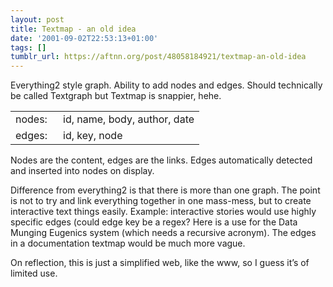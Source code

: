 ```yaml
---
layout: post
title: Textmap - an old idea
date: '2001-09-02T22:53:13+01:00'
tags: []
tumblr_url: https://aftnn.org/post/48058184921/textmap-an-old-idea
---
```

<p>Everything2 style graph. Ability to add nodes and edges. Should technically be called Textgraph but Textmap is snappier, hehe.</p>

<table border="0">
  <tr>
    <td width="60">nodes:</td>
    <td>id, name, body, author, date</td>
  </tr><tr>
  </tr>
    <td>edges:</td>
    <td>id, key, node</td>
  
</table>

<p>Nodes are the content, edges are the links. Edges automatically detected and inserted into nodes on display.</p>

<p>Difference from everything2 is that there is more than one graph. The point is not to try and link everything together in one mass-mess, but to create interactive text things easily. Example: interactive stories would use highly specific edges (could edge key be a regex? Here is a use for the Data Munging Eugenics system (which needs a recursive acronym). The edges in a documentation textmap would be much more vague.</p>

On reflection, this is just a simplified web, like the www, so I guess it&rsquo;s of limited use.
